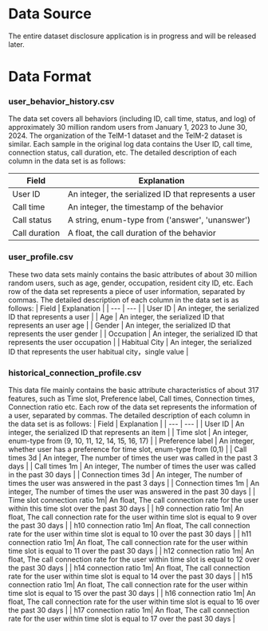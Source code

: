 # Data Source

The entire dataset disclosure application is in progress and will be released later.


# Data Format

### user_behavior_history.csv
The data set covers all behaviors (including ID, call time, status, and log) of approximately 30 million random users from January 1, 2023 to June 30, 2024. The organization of the TelM-1 dataset and the TelM-2 dataset is similar. Each sample in the original log data contains the User ID, call time, connection status, call duration, etc. The detailed description of each column in the data set is as follows:

| Field | Explanation |
| --- | --- |
| User ID | An integer, the serialized ID that represents a user |
| Call time | An integer, the timestamp of the behavior |
| Call status | A string, enum-type from ('answer', 'unanswer') |
| Call duration | A float, the call duration of the behavior |


### user_profile.csv
These two data sets mainly contains the basic attributes of about 30 million random users, such as age, gender, occupation, resident city ID, etc. Each row of the data set represents a piece of user information, separated by commas. The detailed description of each column in the data set is as follows:
| Field | Explanation |
| --- | --- |
| User ID | An integer, the serialized ID that represents a user |
| Age | An integer, the serialized ID that represents an user age |
| Gender | An integer, the serialized ID that represents the user gender |
| Occupation | An integer, the serialized ID that represents the user occupation |
| Habitual City | An integer, the serialized ID that represents the user habitual city，single value |

### historical_connection_profile.csv
This data file mainly contains the basic attribute characteristics of about 317 features, such as Time slot, Preference label, Call times, Connection times, Connection ratio etc. Each row of the data set represents the information of a user, separated by commas. The detailed description of each column in the data set is as follows:
| Field | Explanation |
| --- | --- |
| User ID | An integer, the serialized ID that represents an item |
| Time slot | An integer, enum-type from (9, 10, 11, 12, 14, 15, 16, 17) |
| Preference label | An integer, whether user has a preference for time slot, enum-type from (0,1)  |
| Call times 3d | An integer, The number of times the user was called in the past 3 days |
| Call times 1m | An integer, The number of times the user was called in the past 30 days |
| Connection times 3d | An integer, The number of times the user was answered in the past 3 days |
| Connection times 1m | An integer, The number of times the user was answered in the past 30 days |
| Time slot connection ratio 1m| An float, The call connection rate for the user within this time slot over the past 30 days |
| h9 connection ratio 1m| An float, The call connection rate for the user within time slot is equal to 9 over the past 30 days |
| h10 connection ratio 1m| An float, The call connection rate for the user within time slot is equal to 10 over the past 30 days |
| h11 connection ratio 1m| An float, The call connection rate for the user within time slot is equal to 11 over the past 30 days |
| h12 connection ratio 1m| An float, The call connection rate for the user within time slot is equal to 12 over the past 30 days |
| h14 connection ratio 1m| An float, The call connection rate for the user within time slot is equal to 14 over the past 30 days |
| h15 connection ratio 1m| An float, The call connection rate for the user within time slot is equal to 15 over the past 30 days |
| h16 connection ratio 1m| An float, The call connection rate for the user within time slot is equal to 16 over the past 30 days |
| h17 connection ratio 1m| An float, The call connection rate for the user within time slot is equal to 17 over the past 30 days |


